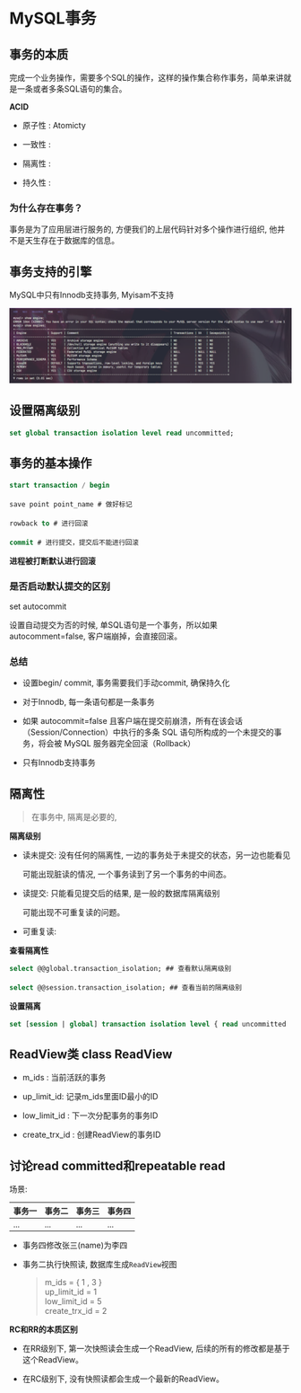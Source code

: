 # MySQL事务

## 事务的本质

完成一个业务操作，需要多个SQL的操作，这样的操作集合称作事务，简单来讲就是一条或者多条SQL语句的集合。

**ACID**

- 原子性 : Atomicty

- 一致性 : 

- 隔离性 : 

- 持久性 : 

### 为什么存在事务？

事务是为了应用层进行服务的, 方便我们的上层代码针对多个操作进行组织, 他并不是天生存在于数据库的信息。


## 事务支持的引擎

MySQL中只有Innodb支持事务, Myisam不支持

![alt text](image.png)



## 设置隔离级别

```sql
set global transaction isolation level read uncommitted;
```


## 事务的基本操作


```sql
start transaction / begin

save point point_name # 做好标记

rowback to # 进行回滚

commit # 进行提交，提交后不能进行回滚
```
**进程被打断默认进行回滚**

### 是否启动默认提交的区别

set autocommit

设置自动提交为否的时候, 单SQL语句是一个事务，所以如果autocomment=false, 客户端崩掉，会直接回滚。


### 总结

- 设置begin/ commit, 事务需要我们手动commit, 确保持久化

- 对于Innodb, 每一条语句都是一条事务

- 如果 autocommit=false 且客户端在提交前崩溃，所有在该会话（Session/Connection）中执行的多条 SQL 语句所构成的一个未提交的事务，将会被 MySQL 服务器完全回滚（Rollback）

- 只有Innodb支持事务



## 隔离性

> 在事务中, 隔离是必要的, 

**隔离级别**

- 读未提交: 没有任何的隔离性, 一边的事务处于未提交的状态，另一边也能看见

    可能出现脏读的情况, 一个事务读到了另一个事务的中间态。 

- 读提交: 只能看见提交后的结果, 是一般的数据库隔离级别

    可能出现不可重复读的问题。
    

- 可重复读: 


**查看隔离性**

```sql
select @@global.transaction_isolation; ## 查看默认隔离级别

select @@session.transaction_isolation; ## 查看当前的隔离级别
```
**设置隔离**

```sql
set [session | global] transaction isolation level { read uncommitted | read committed | repeatable read | serializable } 
```

## ReadView类 class ReadView

- m_ids : 当前活跃的事务

- up_limit_id: 记录m_ids里面ID最小的ID

- low_limit_id : 下一次分配事务的事务ID

- create_trx_id : 创建ReadView的事务ID

## 讨论read committed和repeatable read

场景:

|事务一|事务二|事务三|事务四|
|----|-----|------|------|
|...|...|...|...|

- 事务四修改张三(name)为李四

- 事务二执行快照读, 数据库生成`ReadView`视图
    > m_ids = { 1 , 3 }  
    > up_limit_id = 1  
    > low_limit_id = 5  
    > create_trx_id = 2  
 
**RC和RR的本质区别**
  

- 在RR级别下, 第一次快照读会生成一个ReadView, 后续的所有的修改都是基于这个ReadView。

- 在RC级别下, 没有快照读都会生成一个最新的ReadView。